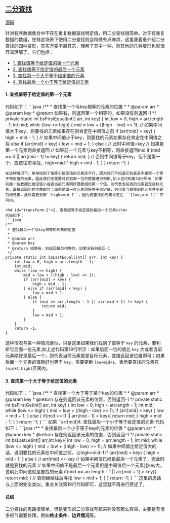 ## [二分查找](https://github.com/lidonggg/Learning-notes/blob/master/java/src/main/java/com/lidong/javaops/algorithm/search/BinarySearch.java)
[源码](https://github.com/lidonggg/Learning-notes/blob/master/java/src/main/java/com/lidong/javaops/algorithm/search/BinarySearch.java)


针对有序数据集合中不存在重复数据查找特定值，用二分查找很简单。对于有重复数据的数组，在特定场景下使用二分查找则会稍微有点麻烦，这里我着重介绍二分查找的四种变形，其实万变不离其宗，理解了其中一种，则其他的几种变形也就很容易理解了。它们包括：
- [1. 查找值等于给定值的第一个元素](#transform-1)
- [2. 查找值等于给定值的最后一个元素](#transform-2)
- [3. 查找第一个大于等于给定值的元素](#transform-3)
- [4. 查找最后一个小于等于给定值的元素](#transform-4)
<h4 id="transform-1">1. 查找值等于给定值的第一个元素</h4>
代码如下：
```java
/**
 * 查找第一个与key相等的元素的位置
 *
 * @param arr
 * @param key
 * @return 如果有，则返回第一个相等的，如果没有则返回-1
 */
private static int bsFirstEqual(int[] arr, int key) {
    int low = 0, high = arr.length - 1;
    int mid;
    while (low <= high) {
        mid = low + ((high - low) >> 1);
        // 如果中间值大于key，则要找的元素如果存在则肯定在中间值之前
        if (arr[mid] > key) {
            high = mid - 1;
        }
        // 如果中间值小于key，则要找的元素如果存在肯定在中间值之后
        else if (arr[mid] < key) {
            low = mid + 1;
        } else {
            // 此时中间值=key
            // 如果是第一个元素则直接返回
            // 如果前一个元素与key不相等，则直接返回mid
            if (mid == 0 || arr[mid - 1] != key) {
                return mid;
            }
            // 否则中间值等于key，但不是第一个，应该往前寻找，high=mid-1
            high = mid - 1;
        }
    }
    return -1;
}

```
在这种情况下，单单找到了值等于给定值的元素还不行，因为我们不知道它到底是不是第一个等于特定值的元素，因此我们还需要对它前面一位的数据进行判断,如上述代码第24行所示：如果前面一位数据比给定值小或者当前元素刚好是数组的第一个值，则代表当前找的元素就是目标元素，直接返回它的位置即可；如果前面一位元素刚好等于给定值，则代表当前找到的元素并不是目标元素，此时需要更新``high=mid-1``，因为要查找的元素肯定在 ``[low,mid-1]``区间内。

<h4 id="transform-2">2. 查找值等于给定值的最后一个元素</h4>
代码如下：
```java
/**
 * 查找最后一个与key相等的元素的位置
 *
 * @param arr
 * @param key
 * @return 如果有，则返回最后相等的，如果没有则返回-1
 */
private static int bsLastEqual(int[] arr, int key) {
    int low = 0, high = arr.length - 1;
    int mid;
    while (low <= high) {
        mid = low + ((high - low) >> 1);
        if (arr[mid] > key) {
            high = mid - 1;
        } else if (arr[mid] < key) {
            low = mid + 1;
        } else {
            if (mid == arr.length - 1 || arr[mid + 1] != key) {
                return mid;
            }
            low = mid + 1;
        }
    }
    return -1;
}
```
这种情况与第一种情况类似，只是这里如果我们找到了值等于 ``key`` 的元素，要判断它后面一位元素,如上述代码第18行所示：如果后面一位的值比 ``key`` 大或者当前元素刚好是最后一个，则代表当前元素就是目标元素，直接返回该位置即可；如果后面一个元素的值刚好也等于 ``key``，需要更新 ``low=mid+1``，表示要查找的元素在 ``[mid+1,high]``区间内。

<h4 id="transform-3">3. 查找第一个大于等于给定值的元素</h4>
代码如下：
```java
 /**
  * 查找第一个大于等于某个key的位置
  *
  * @param arr
  * @param key
  * @return 存在则返回该元素的位置，否则返回-1
  */
private static int bsFirstGe(int[] arr, int key) {
    int low = 0, high = arr.length - 1;
    int mid;
    while (low <= high) {
        mid = low + ((high - low) >> 1);
        if (arr[mid] < key) {
            low = mid + 1;
        } else {
            if(mid == 0 || arr[mid - 1] < key){
                return mid;
            }
            high = mid - 1;
        }
    }
    return -1;
}
```
如果 ``arr[mid]<key``，那么要查找的元素肯定在 ``[mid+1,high]`` 区间内，因此这里要更新 ``low=mid+1``；如果 ``a[mid-1]`` 也大于等于要查找的值 ``key``，那说明要查找的元素在 ``[low, mid-1]`` 区间内，所以，我们要更新 ``high=mid-1``。

<h4 id="transform-4">4. 查找最后一个小于等于给定值的元素</h4>
代码如下：
```java
/**
 * 查找最后一个小于等于key的元素的位置
 * @param arr
 * @param key
 * @return 存在则返回该元素的位置，否则返回-1
 */
private static int bsLastLe(int[] arr,int key){
    int low = 0, high = arr.length - 1;
    int mid;
    while (low <= high) {
        mid = low + ((high - low) >> 1);
        // 如果中间值比给定值大的话，说明要找的元素在中间值之前，让high=mid-1
        if (arr[mid] > key) {
            high = mid - 1;
        } else {
            // arr[mid] <= key
            // 如果中间值已经是最后一个元素了，则此时就是要找的元素
            // 如果中间值不是最后一个元素但是中间值后一个元素比key大，说明此中间值就是要找的元素
            if(mid == arr.length - 1 || arr[mid + 1] > key){
                return mid;
            }
            // 否则继续往后寻找
            low = mid + 1;
        }
    }
    return -1;
}
```
这里的思路与上面的完全类似，重点关注第19行代码即可，这里就不再进行赘述了。

#### **总结**
二分查找的思路很简单，但是变形的二分查找写起来则没有那么容易，主要是有很多细节需要处理，例如**终止条件**、**边界情况**等。
